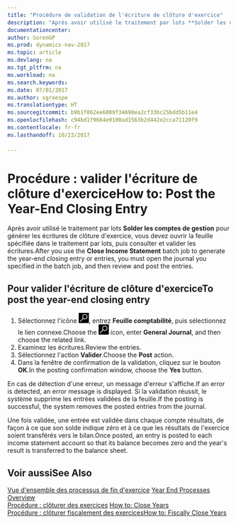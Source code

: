```yaml
---
title: "Procédure de validation de l'écriture de clôture d'exercice"
description: "Après avoir utilisé le traitement par lots **Solder les comptes de gestion** pour générer les écritures de clôture d'exercice, vous devez ouvrir la feuille spécifiée dans le traitement par lots, puis consulter et valider les écritures."
documentationcenter: 
author: SorenGP
ms.prod: dynamics-nav-2017
ms.topic: article
ms.devlang: na
ms.tgt_pltfrm: na
ms.workload: na
ms.search.keywords: 
ms.date: 07/01/2017
ms.author: sgroespe
ms.translationtype: HT
ms.sourcegitcommit: b9b1f062ee6009f34698ea2cf33bc25bdd5b11e4
ms.openlocfilehash: c94bd1f9684e9100ad1563b2d442e2cca71120f9
ms.contentlocale: fr-fr
ms.lasthandoff: 10/23/2017

---
```

# <a name="how-to-post-the-year-end-closing-entry"></a><span data-ttu-id="1dba5-103">Procédure : valider l'écriture de clôture d'exercice</span><span class="sxs-lookup"><span data-stu-id="1dba5-103">How to: Post the Year-End Closing Entry</span></span>
<span data-ttu-id="1dba5-104">Après avoir utilisé le traitement par lots **Solder les comptes de gestion** pour générer les écritures de clôture d'exercice, vous devez ouvrir la feuille spécifiée dans le traitement par lots, puis consulter et valider les écritures.</span><span class="sxs-lookup"><span data-stu-id="1dba5-104">After you use the **Close Income Statement** batch job to generate the year-end closing entry or entries, you must open the journal you specified in the batch job, and then review and post the entries.</span></span>  

## <a name="to-post-the-year-end-closing-entry"></a><span data-ttu-id="1dba5-105">Pour valider l'écriture de clôture d'exercice</span><span class="sxs-lookup"><span data-stu-id="1dba5-105">To post the year-end closing entry</span></span>  

1.  <span data-ttu-id="1dba5-106">Sélectionnez l'icône ![Page ou état pour la recherche](../../media/ui-search/search_small.png "Page ou état pour la recherche"), entrez **Feuille comptabilité**, puis sélectionnez le lien connexe.</span><span class="sxs-lookup"><span data-stu-id="1dba5-106">Choose the ![Search for Page or Report](../../media/ui-search/search_small.png "Search for Page or Report icon") icon, enter **General Journal**, and then choose the related link.</span></span>  
2.  <span data-ttu-id="1dba5-107">Examinez les écritures.</span><span class="sxs-lookup"><span data-stu-id="1dba5-107">Review the entries.</span></span>  
3.  <span data-ttu-id="1dba5-108">Sélectionnez l'action **Valider**.</span><span class="sxs-lookup"><span data-stu-id="1dba5-108">Choose the **Post** action.</span></span>  
4.  <span data-ttu-id="1dba5-109">Dans la fenêtre de confirmation de la validation, cliquez sur le bouton **OK**.</span><span class="sxs-lookup"><span data-stu-id="1dba5-109">In the posting confirmation window, choose the **Yes** button.</span></span>  

<span data-ttu-id="1dba5-110">En cas de détection d'une erreur, un message d'erreur s'affiche.</span><span class="sxs-lookup"><span data-stu-id="1dba5-110">If an error is detected, an error message is displayed.</span></span> <span data-ttu-id="1dba5-111">Si la validation réussit, le système supprime les entrées validées de la feuille.</span><span class="sxs-lookup"><span data-stu-id="1dba5-111">If the posting is successful, the system removes the posted entries from the journal.</span></span>  

<span data-ttu-id="1dba5-112">Une fois validée, une entrée est validée dans chaque compte résultats, de façon à ce que son solde indique zéro et à ce que les résultats de l'exercice soient transférés vers le bilan.</span><span class="sxs-lookup"><span data-stu-id="1dba5-112">Once posted, an entry is posted to each income statement account so that its balance becomes zero and the year's result is transferred to the balance sheet.</span></span>  

## <a name="see-also"></a><span data-ttu-id="1dba5-113">Voir aussi</span><span class="sxs-lookup"><span data-stu-id="1dba5-113">See Also</span></span>  
 <span data-ttu-id="1dba5-114">[Vue d'ensemble des processus de fin d'exercice](year-end-processes-overview.md) </span><span class="sxs-lookup"><span data-stu-id="1dba5-114">[Year End Processes Overview](year-end-processes-overview.md) </span></span>  
 <span data-ttu-id="1dba5-115">[Procédure : clôturer des exercices](how-to-close-years.md) </span><span class="sxs-lookup"><span data-stu-id="1dba5-115">[How to: Close Years](how-to-close-years.md) </span></span>  
 [<span data-ttu-id="1dba5-116">Procédure : clôturer fiscalement des exercices</span><span class="sxs-lookup"><span data-stu-id="1dba5-116">How to: Fiscally Close Years</span></span>](how-to-fiscally-close-years.md)

